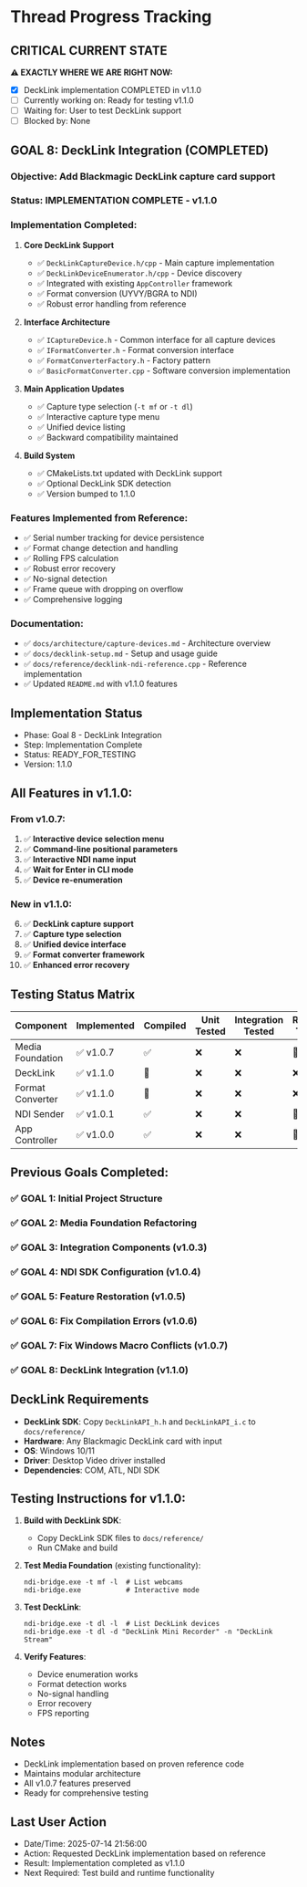 # Thread Progress Tracking

## CRITICAL CURRENT STATE
**⚠️ EXACTLY WHERE WE ARE RIGHT NOW:**
- [x] DeckLink implementation COMPLETED in v1.1.0
- [ ] Currently working on: Ready for testing v1.1.0
- [ ] Waiting for: User to test DeckLink support
- [ ] Blocked by: None

## GOAL 8: DeckLink Integration (COMPLETED)
### Objective: Add Blackmagic DeckLink capture card support

### Status: IMPLEMENTATION COMPLETE - v1.1.0

### Implementation Completed:
1. **Core DeckLink Support**
   - ✅ `DeckLinkCaptureDevice.h/cpp` - Main capture implementation
   - ✅ `DeckLinkDeviceEnumerator.h/cpp` - Device discovery
   - ✅ Integrated with existing `AppController` framework
   - ✅ Format conversion (UYVY/BGRA to NDI)
   - ✅ Robust error handling from reference

2. **Interface Architecture**
   - ✅ `ICaptureDevice.h` - Common interface for all capture devices
   - ✅ `IFormatConverter.h` - Format conversion interface
   - ✅ `FormatConverterFactory.h` - Factory pattern
   - ✅ `BasicFormatConverter.cpp` - Software conversion implementation

3. **Main Application Updates**
   - ✅ Capture type selection (`-t mf` or `-t dl`)
   - ✅ Interactive capture type menu
   - ✅ Unified device listing
   - ✅ Backward compatibility maintained

4. **Build System**
   - ✅ CMakeLists.txt updated with DeckLink support
   - ✅ Optional DeckLink SDK detection
   - ✅ Version bumped to 1.1.0

### Features Implemented from Reference:
- ✅ Serial number tracking for device persistence
- ✅ Format change detection and handling
- ✅ Rolling FPS calculation
- ✅ Robust error recovery
- ✅ No-signal detection
- ✅ Frame queue with dropping on overflow
- ✅ Comprehensive logging

### Documentation:
- ✅ `docs/architecture/capture-devices.md` - Architecture overview
- ✅ `docs/decklink-setup.md` - Setup and usage guide
- ✅ `docs/reference/decklink-ndi-reference.cpp` - Reference implementation
- ✅ Updated `README.md` with v1.1.0 features

## Implementation Status
- Phase: Goal 8 - DeckLink Integration
- Step: Implementation Complete
- Status: READY_FOR_TESTING
- Version: 1.1.0

## All Features in v1.1.0:
### From v1.0.7:
1. ✅ **Interactive device selection menu**
2. ✅ **Command-line positional parameters**
3. ✅ **Interactive NDI name input**
4. ✅ **Wait for Enter in CLI mode**
5. ✅ **Device re-enumeration**

### New in v1.1.0:
6. ✅ **DeckLink capture support**
7. ✅ **Capture type selection**
8. ✅ **Unified device interface**
9. ✅ **Format converter framework**
10. ✅ **Enhanced error recovery**

## Testing Status Matrix
| Component | Implemented | Compiled | Unit Tested | Integration Tested | Runtime Tested |
|-----------|------------|----------|-------------|-------------------|----------------|
| Media Foundation | ✅ v1.0.7 | ✅ | ❌ | ❌ | 🔄 |
| DeckLink | ✅ v1.1.0 | 🔄 | ❌ | ❌ | ❌ |
| Format Converter | ✅ v1.1.0 | 🔄 | ❌ | ❌ | ❌ |
| NDI Sender | ✅ v1.0.1 | ✅ | ❌ | ❌ | 🔄 |
| App Controller | ✅ v1.0.0 | ✅ | ❌ | ❌ | 🔄 |

## Previous Goals Completed:
### ✅ GOAL 1: Initial Project Structure
### ✅ GOAL 2: Media Foundation Refactoring
### ✅ GOAL 3: Integration Components (v1.0.3)
### ✅ GOAL 4: NDI SDK Configuration (v1.0.4)
### ✅ GOAL 5: Feature Restoration (v1.0.5)
### ✅ GOAL 6: Fix Compilation Errors (v1.0.6)
### ✅ GOAL 7: Fix Windows Macro Conflicts (v1.0.7)
### ✅ GOAL 8: DeckLink Integration (v1.1.0)

## DeckLink Requirements
- **DeckLink SDK**: Copy `DeckLinkAPI_h.h` and `DeckLinkAPI_i.c` to `docs/reference/`
- **Hardware**: Any Blackmagic DeckLink card with input
- **OS**: Windows 10/11
- **Driver**: Desktop Video driver installed
- **Dependencies**: COM, ATL, NDI SDK

## Testing Instructions for v1.1.0:
1. **Build with DeckLink SDK**:
   - Copy DeckLink SDK files to `docs/reference/`
   - Run CMake and build

2. **Test Media Foundation** (existing functionality):
   ```
   ndi-bridge.exe -t mf -l  # List webcams
   ndi-bridge.exe           # Interactive mode
   ```

3. **Test DeckLink**:
   ```
   ndi-bridge.exe -t dl -l  # List DeckLink devices
   ndi-bridge.exe -t dl -d "DeckLink Mini Recorder" -n "DeckLink Stream"
   ```

4. **Verify Features**:
   - Device enumeration works
   - Format detection works
   - No-signal handling
   - Error recovery
   - FPS reporting

## Notes
- DeckLink implementation based on proven reference code
- Maintains modular architecture
- All v1.0.7 features preserved
- Ready for comprehensive testing

## Last User Action
- Date/Time: 2025-07-14 21:56:00
- Action: Requested DeckLink implementation based on reference
- Result: Implementation completed as v1.1.0
- Next Required: Test build and runtime functionality
